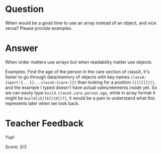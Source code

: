 # Question
When would be a good time to use an array instead of an object, and vice versa? Please provide examples.

# Answer
When order matters use arrays but when readability matter use objects.

Examples: Find the age of the person in the care section of classX, it's faster to go through data/memory of objects with key names `classA:{sport:{...}}...classX:{care:{}}` than looking for a position `[[[[[]]]]]`, and the example I typed doesn't have actual vales/elements inside yet. So we can easily type `build.classX.care.person.age`, while in array format it might be `build[15][6][19][7]`, it would be a pain to understand what this represents later when we look back.

# Teacher Feedback

Yup! 

Score: 3/3